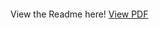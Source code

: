 <object data="Readme.pdf" type="application/pdf" width="700px" height="700px">
    <embed src="Readme.pdf">
        <p>View the Readme here! <a href="Readme.pdf">View PDF</a></p>
    </embed>
</object>
